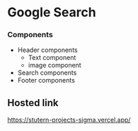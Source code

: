 # Google Search

### Components

- Header components
  - Text component
  - image component
- Search components
- Footer components

## Hosted link

https://stutern-projects-sigma.vercel.app/
